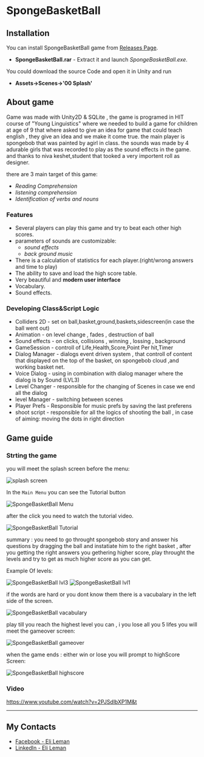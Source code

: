 # SpongeBasketBall
## Installation
You can install SpongeBasketBall game from [Releases Page](https://github.com/eli1809/SpongeBasketBall/releases/tag/v1.0).
 - **SpongeBasketBall.rar** - Extract it and launch *SpongeBasketBall.exe*.
 
You could download the source Code and open it in Unity and run
 - **Assets->Scenes->'00 Splash'**

## About game
Game was made with Unity2D & SQLite , the game is programed in HIT course of "Young Linguistics" 
where we needed to build a game for children at age of 9 that where asked to give an idea
for game that could teach english , they give an idea and we make it come true.
the main player is spongebob that was painted by agirl in class.
the sounds was made by 4 adurable girls that was recorded to play as the sound effects in the game.
and thanks to niva keshet,student that tooked a very importent roll as designer.

there are 3 main target of this game:
- *Reading Comprehension*
- *listening comprehension*
- *Identification of verbs and nouns*

### Features
- Several players can play this game and try to beat each other high scores.
- parameters of sounds are customizable: 
  - *sound effects*
  - *back ground music*
- There is a calculation of statistics for each player.(right/wrong answers and time to play)
- The ability to save and load the high score table.
- Very beautiful and **modern user interface**
- Vocabulary.
- Sound effects.


### Developing Class&Script Logic
- Colliders 2D - set on ball,basket,ground,baskets,sidescreen(in case the ball went out)
- Animation - on level change , fades , destruction of ball
- Sound effects - on clicks, collisions , winning , lossing , background
- GameSession - controll of Life,Health,Score,Point Per hit,Timer
- Dialog Manager - dialogs event driven system , that controll of content that displayed on the top
				   of the basket, on spongebob cloud ,and working basket net.
- Voice Dialog - using in combination with dialog manager where the dialog is by Sound (LVL3)				   
- Level Changer - responsible for the changing of Scenes in case we end all the dialog 
- level Manager - switching between scenes
- Player Prefs - Responsible for music prefs by saving the last preferens
- shoot script - responsible for all the logics of shooting the ball , in case of aiming: moving the dots in right direction


## Game guide
### Strting the game
you will meet the splash screen before the menu: 

![splash screen](https://live.staticflickr.com/65535/48519697561_8420a88a2c_m.jpg)

In the `Main Menu` you can see the Tutorial button

![SpongeBasketBall Menu](https://live.staticflickr.com/65535/48519834166_54ded3b11f_m.jpg)

after the click you need to watch the tutorial video.

![SpongeBasketBall Tutorial](https://live.staticflickr.com/65535/48519865182_c374be21cc_m.jpg)


summary : you need to go throught spongebob story and answer his questions by dragging the ball 
and instatiate him to the right basket , after you getting the right answers you gethering higher score,
play throught the levels and try to get as much higher score as you can get.

Example Of levels:

![SpongeBasketBall lvl3](https://live.staticflickr.com/65535/48519697701_199c9b8378_m.jpg)
![SpongeBasketBall lvl1](https://live.staticflickr.com/65535/48519968831_dd9eae51a0_m.jpg)

if the words are hard or you dont know them there is a vacubalary in the left side of the screen.

![SpongeBasketBall vacabulary](https://live.staticflickr.com/65535/48519697341_4c79cb6a6f_m.jpg)


play till you reach the highest level you can , i you lose all you 5 lifes you will meet 
the gameover screen:

![SpongeBasketBall gameover](https://live.staticflickr.com/65535/48519865582_3f0e6805b1_m.jpg)

when the game ends : either win or lose you will prompt to highScore Screen:

![SpongeBasketBall highscore](https://live.staticflickr.com/65535/48519865532_975834b351_m.jpg)


### Video

https://www.youtube.com/watch?v=2PJSdlbXP1M&t

---

## My Contacts
- [Facebook - Eli Leman](https://www.facebook.com/eli.leman)
- [LinkedIn - Eli Leman](https://www.linkedin.com/in/liel-leman/)
